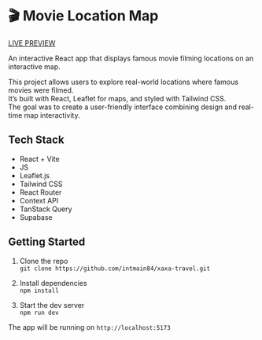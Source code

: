 # 🎬 Movie Location Map
[LIVE PREVIEW](https://xaxa-travel.vercel.app/)

An interactive React app that displays famous movie filming locations on an interactive map.

This project allows users to explore real-world locations where famous movies were filmed.  
It’s built with React, Leaflet for maps, and styled with Tailwind CSS.  
The goal was to create a user-friendly interface combining design and real-time map interactivity.

## Tech Stack

- React + Vite
- JS
- Leaflet.js
- Tailwind CSS
- React Router
- Context API
- TanStack Query
- Supabase

## Getting Started

1. Clone the repo  
   `git clone https://github.com/intmain84/xaxa-travel.git`

2. Install dependencies  
   `npm install`

3. Start the dev server  
   `npm run dev`

The app will be running on `http://localhost:5173`
